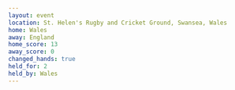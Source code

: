 ```yaml
---
layout: event
location: St. Helen's Rugby and Cricket Ground, Swansea, Wales
home: Wales
away: England
home_score: 13
away_score: 0
changed_hands: true
held_for: 2
held_by: Wales
---
```

